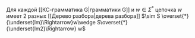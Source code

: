 Для каждой [[КС-грамматика G|грамматики G]] и $w\in\Sigma^{*}$ цепочка $w$ имеет 2 разных [[Дерево разбора|дерева разбора]] $\sim S \overset{*}{\underset{lm}\Rightarrow}w\wedge S\overset{*}{\underset{lm2}\Rightarrow} w$